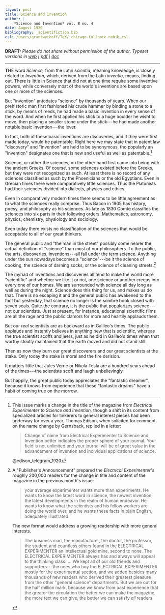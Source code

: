 ```yaml
---
layout: post
title: Science and Invention
author: |
    *Science and Invention* vol. 8 no. 4
date: August 1920
bibliography: _scientifiction.bib
csl: /Users/grantwythoff/TeX/_chicago-fullnote-nobib.csl
---
```


**DRAFT:** *Please do not share without permission of the author. Typeset versions in  [web](http://gernsback.wythoff.net/192008_science_and_invention.html) \| [pdf](https://github.com/gwijthoff/perversity_of_things/blob/gh-pages/typeset_drafts/192008_science_and_invention.pdf?raw=true) \| [doc](https://github.com/gwijthoff/perversity_of_things/blob/gh-pages/typeset_drafts/192008_science_and_invention.docx)*

* * * * * * * * 

**T**HE word *Science,* from the Latin *scientia,* meaning knowledge, is closely related to *Invention,* which, derived from the Latin *inventio,* means, finding out.  There is little in Science that did not at one time require some inventive powers, while conversely most of the world's inventions are based upon one or more of the sciences.

But "invention" antedates "science" by thousands of years.  When our prehistoric man first fashioned his crude hammer by binding a stone to a stick, by means of reeds, he had made a basic invention in every sense of the word.  And when he first applied his stick to a huge boulder he wisht to move, then placing a smaller stone under the stick---he had made another notable basic invention---the lever.

In fact, both of these basic inventions are discoveries, and if they were first made today, would be patentable.  Right here we may state that in patent law "discovery" and "invention" are held to be synonymous, tho popularly an "invention" designates one that is new and useful as well as patentable.[^nsai]

Science, or rather the sciences, on the other hand first came into being with the ancient Greeks.  Of course, some sciences existed before the Greeks, but they were not recognized as such.  At least there is no record of any sciences classified as such by the Phoenicians or the old Egyptians.  Even in Grecian times there were comparatively little sciences.  Thus the Platonists had their sciences divided into dialects, physics and ethics.

Even in comparatively modern times there seems to be little agreement as to what the sciences really comprise.  Thus Bacon in 1605 has history, poesy, and philosophy as his sciences.  As late as 1830 Comte classifies the sciences into six parts in their following orders: Mathematics, astronomy, physics, chemistry, physiology and sociology.

Even today there exists no classification of the sciences that would be acceptable to all of our great thinkers.

The general public and "the man in the street" possibly come nearer the actual definition of "science" than most of our philosophers.  To the public, the arts, discoveries, inventions---all fall under the term science.  Anything under the sun nowadays becomes a "science"---be it the science of cooking, the science of darning socks, or the science of cleaning streets.[^utnw]

The myriad of inventions and discoveries all tend to make the world more "scientific" and whether we like it or not, one science or another creeps into every one of our homes.  We are surrounded with science all day long as well as during the night.  Science does this thing for us, and makes us do that.  There is no escaping it and the general public has awakened to the fact but yesterday, that science no longer is the sombre book closed with seven seals.  Quite the contrary, it is the public that popularizes science---not our scientists.  Just at present, for instance, educational scientific films are all the rage and the public clamors for more and heartily applauds them.

But our *real* scientists are as backward as in Galileo's times.  The public applauds and instantly believes in anything new that is scientific, whereas the true scientist scoffs and jeers, just as he did in Galileo's times when that worthy stoutly maintained that the earth moved and did not stand still.

Then as now they burn our great discoverers and our great scientists at the stake.  Only today the stake is moral and the fire derision.

It matters little that Jules Verne or Nikola Tesla are a hundred years ahead of the times---the scientists scoff and laugh unbelievingly.

But happily, the great public today appreciates the "fantastic dreamer", because it knows from experience that these "fantastic dreams" have a habit of coming true on the morrow.

[^nsai]: This issue marks a change in the title of the magazine from *Electrical Experimenter* to *Science and Invention,* though a shift in its content from specialized articles for tinkerers to general interest pieces had been underway for over a year.  Thomas Edison, when solicited for comment on the name change by Gernsback, replied in a letter: 

    > Change of name from Electrical Experimenter to Science and Invention better indicates the proper sphere of your journal.  Your field is not unlimited and your journal will be of great value in the advancement of invention and individual applications of science.
    
    @edison_telegram_1920
    
[^utnw]:  A "Publisher's Announcement" prepared the *Electrical Experimenter's* roughly 200,000 readers for the change in title and content of the magazine in the previous month's issue:

    > your average experimenter wants more than experiments.  He wants to know the latest word in science, the newest invention, the latest developments in the realm of human endeavor.  He wants to know what the scientists and his fellow workers are doing the world over, and he wants these facts in plain English, adequately illustrated.
    
    The new format would address a growing readership with more general interests.
    
    > The business man, the manufacturer, the doctor, the professor, the student and countless others found in the ELECTRICAL EXPERIMENTER an intellectual gold mine, second to none.  The ELECTRICAL EXPERIMENTER always has and always will appeal to the thinking class. … We kept all of our old friends and supporters---the ones who buy the ELECTRICAL EXPERIMENTER mostly for the experimental section, and we added besides many thousands of new readers who derived their greatest pleasure from the other "general science" departments.  But we are out for the half million mark, because we know from past experience that the greater the circulation the better we can make the magazine, the more text we can give, the better we can satisfy *all* readers.